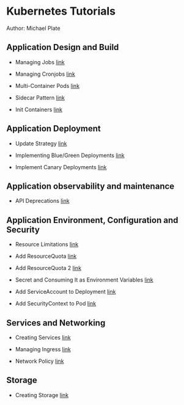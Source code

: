 # Kubernetes Tutorials

Author: Michael Plate

## Application Design and Build

- Managing Jobs [link](application-design-and-build/managing-jobs/README.md)

- Managing Cronjobs [link](application-design-and-build/managing-cronjobs/README.md)

- Multi-Container Pods [link](application-design-and-build/multi-container-pods/README.md)

- Sidecar Pattern [link](application-design-and-build/sidecar-pattern/README.md)

- Init Containers [link](application-design-and-build/init-container/README.md)

## Application Deployment

- Update Strategy [link](application-deployment/update-strategy/README.md)

- Implementing Blue/Green Deployments [link](application-deployment/implementing-bluegreen-deployments/README.md)

- Implement Canary Deployments [link](application-deployment/implement-canary-deployments/README.md)

## Application observability and maintenance

- API Deprecations [link](application-observability-and-maintenance/api-deprecations/README.md)

## Application Environment, Configuration and Security

- Resource Limitations [link](application-environment-configuration-and-security/resource-limitations/README.md)

- Add ResourceQuota [link](application-environment-configuration-and-security/add-resourcequota/README.md)

- Add ResourceQuota 2 [link](application-environment-configuration-and-security/add-resourcequota2/README.md)

- Secret and Consuming It as Environment Variables [link](application-environment-configuration-and-security/secret-and-consuming-as-env-variables/README.md)

- Add ServiceAccount to Deployment [link](application-environment-configuration-and-security/add-sa-to-deployment/README.md)

- Add SecurityContext to Pod [link](application-environment-configuration-and-security/add-add-securitycontext-to-pod/README.md)

## Services and Networking

- Creating Services [link](services-networking/creating-services/README.md)

- Managing Ingress [link](services-networking/managing-ingress/README.md)

- Network Policy [link](services-networking/network-policy/README.md)

## Storage

- Creating Storage [link](storage/create-storage/README.md)
